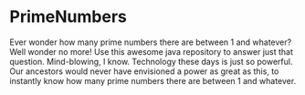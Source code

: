 # PrimeNumbers
Ever wonder how many prime numbers there are between 1 and whatever? Well wonder no more! Use this awesome java repository to answer just that question. Mind-blowing, I know. Technology these days is just so powerful. Our ancestors would never have envisioned a power as great as this, to instantly know how many prime numbers there are between 1 and whatever. 
